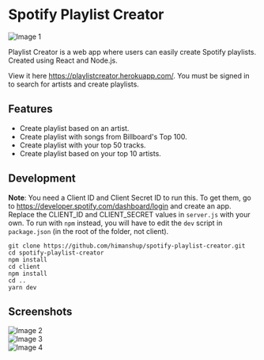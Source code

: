 # Spotify Playlist Creator
![Image 1](https://raw.githubusercontent.com/himanshup/spotify-playlist-creator/master/screenshots/img1.png)  

Playlist Creator is a web app where users can easily create Spotify playlists. Created using React and Node.js.  

View it here https://playlistcreator.herokuapp.com/. You must be signed in to search for artists and create playlists.

## Features
* Create playlist based on an artist.
* Create playlist with songs from Billboard's Top 100.
* Create playlist with your top 50 tracks.
* Create playlist based on your top 10 artists.

## Development

**Note**: You need a Client ID and Client Secret ID to run this. To get them, go to https://developer.spotify.com/dashboard/login and create an app. Replace the CLIENT_ID and CLIENT_SECRET values in `server.js` with your own. To run with `npm` instead, you will have to edit the `dev` script in `package.json` (in the root of the folder, not client).

```
git clone https://github.com/himanshup/spotify-playlist-creator.git
cd spotify-playlist-creator
npm install
cd client
npm install
cd ..
yarn dev
```

## Screenshots
![Image 2](https://raw.githubusercontent.com/himanshup/spotify-playlist-creator/master/screenshots/img2.png)  
![Image 3](https://raw.githubusercontent.com/himanshup/spotify-playlist-creator/master/screenshots/img3.png)  
![Image 4](https://raw.githubusercontent.com/himanshup/spotify-playlist-creator/master/screenshots/toptracks.png)
